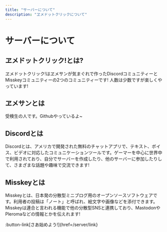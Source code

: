 ```yaml
---
title: "サーバーについて"
description: "ヱメドットクリックについて"
---
```

# サーバーについて
## ヱメドットクリック!とは?
ヱメドットクリック!はヱメサンが気まぐれで作ったDiscordコミュニティーとMisskeyコミュニティーの2つのコミュニティーです! 人数は少数ですが楽しくやっています!

## ヱメサンとは
受検生の人です。Githubやっているよ~

## Discordとは
Discordとは、アメリカで開発された無料のチャットアプリで、テキスト、ボイス、ビデオに対応したコミュニケーションツールです。ゲーマーを中心に世界中で利用されており、自分でサーバーを作成したり、他のサーバーに参加したりして、さまざまな話題や趣味で交流できます!

## Misskeyとは
Misskeyとは、日本発の分散型ミニブログ用のオープンソースソフトウェアです。利用者の投稿は「ノート」と呼ばれ、絵文字や画像などを添付できます。Misskeyは連合と言われる機能で他の分散型SNSと連携しており、MastodonやPleromaなどの情報とかを伝えれます!

:button-link[さあ始めよう!]{href=/server/link}